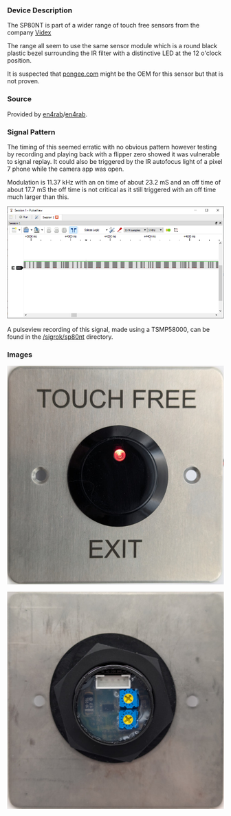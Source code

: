 ### Device Description

The SP80NT is part of a wider range of touch free sensors from the company [Videx](https://www.videxuk.com/series/nt-series-touch-free-entry-exit/) 

The range all seem to use the same sensor module which is a round black plastic bezel surrounding the IR filter with a distinctive LED at the 12 o'clock position. 

It is suspected that [pongee.com](https://www.pongee.com/Touchless-Exit-Button) might be the OEM for this sensor but that is not proven.

### Source

Provided by [en4rab](https://twitter.com/en4rab)/[en4rab](https://github.com/en4rab).

### Signal Pattern

The timing of this seemed erratic with no obvious pattern however testing by recording and playing back with a flipper zero showed it was vulnerable to signal replay. It could also be triggered by the IR autofocus light of a pixel 7 phone while the camera app was open.

Modulation is 11.37 kHz with an on time of about 23.2 mS and an off time of about 17.7 mS the off time is not critical as it still triggered with an off time much larger than this. 

![](img/sp80nt/SP80NT-pulseview.png)

A pulseview recording of this signal, made using a TSMP58000, can be found in the [/sigrok/sp80nt](/sigrok/sp80nt) directory. 

### Images

![](img/sp80nt/SP80NT-front.jpg)

![](img/sp80nt/SP80NT-back.jpg)
